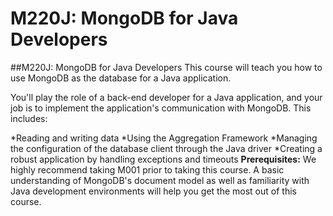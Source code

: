 # M220J: MongoDB for Java Developers
##M220J: MongoDB for Java Developers
This course will teach you how to use MongoDB as the database for a Java application.

You'll play the role of a back-end developer for a Java application, and your job is to implement the application's communication with MongoDB. This includes:

*Reading and writing data
*Using the Aggregation Framework
*Managing the configuration of the database client through the Java driver
*Creating a robust application by handling exceptions and timeouts
**Prerequisites:** We highly recommend taking M001 prior to taking this course. A basic understanding of MongoDB's document model as well as familiarity with Java development environments will help you get the most out of this course.

